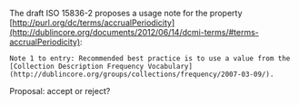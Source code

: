 The draft ISO 15836-2 proposes a usage note for the property [http://purl.org/dc/terms/accrualPeriodicity](http://dublincore.org/documents/2012/06/14/dcmi-terms/#terms-accrualPeriodicity):

    Note 1 to entry: Recommended best practice is to use a value from the
    [Collection Description Frequency Vocabulary](http://dublincore.org/groups/collections/frequency/2007-03-09/).

Proposal: accept or reject?
